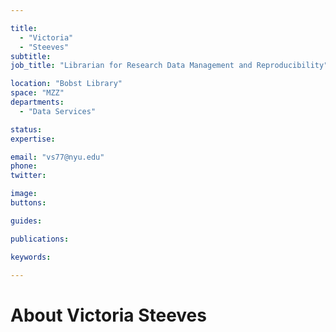 ```yaml
---

title:
  - "Victoria"
  - "Steeves"
subtitle: 
job_title: "Librarian for Research Data Management and Reproducibility"

location: "Bobst Library"
space: "MZZ"
departments:
  - "Data Services"

status: 
expertise:

email: "vs77@nyu.edu"
phone: 
twitter: 

image: 
buttons:

guides:

publications:

keywords:

---
```


# About Victoria Steeves


